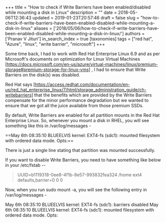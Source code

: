 +++
title = "How to check if Write Barriers have been enabled/disabled while mounting a disk in Linux"
description = ""
date = 2018-05-06T12:36:43
updated = 2019-01-23T20:57:46
draft = false
slug = "how-to-check-if-write-barriers-have-been-enabled-disabled-while-mounting-a-disk-in-linux"
aliases = ['2018/05/06/how-to-check-if-write-barriers-have-been-enabled-disabled-while-mounting-a-disk-in-linux/']
authors = ['Pranav V Jituri']
in_search_index = true
[taxonomies]
tags = ["red hat", "Azure", "linux", "write barrier", "microsoft"]
+++


Some time back, I had to work with Red Hat Enterprise Linux 6.9 and as per 
Microsoft's documents on optimization for Linux Virtual Machines
[https://docs.microsoft.com/en-us/azure/virtual-machines/linux/premium-storage#premium-storage-for-linux-vms]
, I had to ensure that Write Barriers on the disk(s) was disabled.

Red Hat says
[https://access.redhat.com/documentation/en-us/red_hat_enterprise_linux/7/html/storage_administration_guide/ch-writebarriers] 
that the benefits which are provided by the Write Barriers compensate for the
minor performance degradation but we wanted to ensure that we got all the juice
available from those premium SSDs.

By default, Write Barriers are enabled for all partition mounts in the Red Hat
Enterprise Linux. So, whenever you mount a disk in RHEL, you will see something
like this in /var/log/messages -

==May 6th 08:35:10 BLUEELVIS kernel: EXT4-fs (sdc1): mounted filesystem with ordered data mode. Opts:==


There is just a single line stating that partition was mounted successfully.

If you want to disable Write Barriers, you need to have something like below in
your /etc/fstab --

> UUID=b1119318-0ee8-4f1b-8e57-993832fea324 /home ext4 defaults,barrier=0 0 0


Now, when you run sudo mount -a, you will see the following entry in 
/var/log/messages -

May 6th 08:35:10 BLUEELVIS kernel: EXT4-fs (sdc1): barriers disabled
May 6th 08:35:10 BLUEELVIS kernel: EXT4-fs (sdc1): mounted filesystem with ordered data mode. Opts: